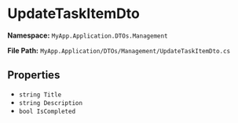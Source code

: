 # UpdateTaskItemDto

**Namespace:** `MyApp.Application.DTOs.Management`

**File Path:** `MyApp.Application/DTOs/Management/UpdateTaskItemDto.cs`

## Properties

- `string Title`
- `string Description`
- `bool IsCompleted`

